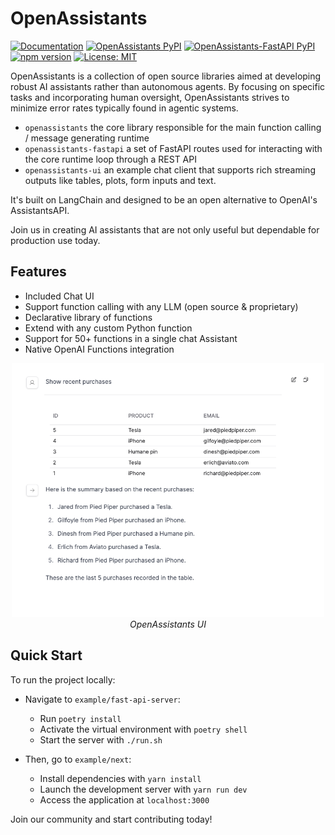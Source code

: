 # OpenAssistants

[![Documentation](https://img.shields.io/badge/docs-openassistants-blue.svg)](https://definitive-io.github.io/openassistants/)
[![OpenAssistants PyPI](https://img.shields.io/pypi/v/openassistants.svg)](https://pypi.org/project/openassistants/)
[![OpenAssistants-FastAPI PyPI](https://img.shields.io/pypi/v/openassistants-fastapi.svg)](https://pypi.org/project/openassistants-fastapi/)
[![npm version](https://img.shields.io/npm/v/@definitive-io/openassistants-ui)](https://www.npmjs.com/package/@definitive-io/openassistants-ui)
[![License: MIT](https://img.shields.io/badge/License-MIT-green.svg)](https://opensource.org/licenses/MIT)

OpenAssistants is a collection of open source libraries aimed at developing robust AI assistants rather than autonomous agents. By focusing on specific tasks and incorporating human oversight, OpenAssistants strives to minimize error rates typically found in agentic systems.

- `openassistants` the core library responsible for the main function calling / message generating runtime
- `openassistants-fastapi` a set of FastAPI routes used for interacting with the core runtime loop through a REST API
- `openassistants-ui` an example chat client that supports rich streaming outputs like tables, plots, form inputs and text.

It's built on LangChain and designed to be an open alternative to OpenAI's AssistantsAPI.

Join us in creating AI assistants that are not only useful but dependable for production use today.

## Features
- Included Chat UI
- Support function calling with any LLM (open source & proprietary)
- Declarative library of functions
- Extend with any custom Python function
- Support for 50+ functions in a single chat Assistant
- Native OpenAI Functions integration

<div style="text-align:center;">
<img src="docs/static/img/openassistants.png" style="max-width:500px" />
<div><i>OpenAssistants UI</i></div>
</div>

## Quick Start

To run the project locally:

- Navigate to `example/fast-api-server`:
  - Run `poetry install`
  - Activate the virtual environment with `poetry shell`
  - Start the server with `./run.sh`

- Then, go to `example/next`:
  - Install dependencies with `yarn install`
  - Launch the development server with `yarn run dev`
  - Access the application at `localhost:3000`

Join our community and start contributing today!

